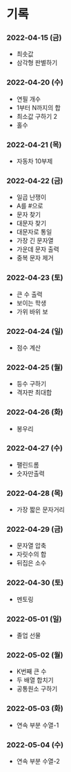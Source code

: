 # 기록

### 2022-04-15 (금)

- 최솟값
- 삼각형 판별하기

### 2022-04-20 (수)

- 연필 개수
- 1부터 N까지의 합
- 최소값 구하기 2
- 홀수

### 2022-04-21 (목)

- 자동차 10부제

### 2022-04-22 (금)

- 일곱 난쟁이
- A를 #으로
- 문자 찾기
- 대문자 찾기
- 대문자로 통일
- 가장 긴 문자열
- 가운데 문자 출력
- 중복 문자 제거

### 2022-04-23 (토)

- 큰 수 출력
- 보이는 학생
- 가위 바위 보

### 2022-04-24 (일)

- 점수 계산

### 2022-04-25 (월)

- 등수 구하기
- 격자판 최대합

### 2022-04-26 (화)

- 봉우리

### 2022-04-27 (수)

- 팰린드롬
- 숫자만출력

### 2022-04-28 (목)

- 가장 짧은 문자거리

### 2022-04-29 (금)

- 문자열 압축
- 자릿수의 합
- 뒤집은 소수

### 2022-04-30 (토)

- 멘토링

### 2022-05-01 (일)

- 졸업 선물

### 2022-05-02 (월)

- K번째 큰 수
- 두 배열 합치기
- 공통원소 구하기

### 2022-05-03 (화)

- 연속 부분 수열-1

### 2022-05-04 (수)

- 연속 부분 수열-2

